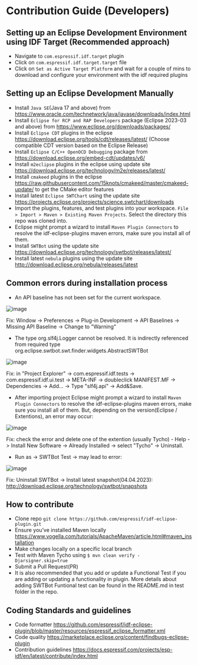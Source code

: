 # Contribution Guide (Developers)

## Setting up an Eclipse Development Environment using IDF Target (Recommended approach)
* Navigate to `com.espressif.idf.target` plugin
* Click on `com.espressif.idf.target.target` file
* Click on `Set as Active Target Platform` and wait for a couple of mins to download and configure your environment with the idf required plugins
  
## Setting up an Eclipse Development Manually
* Install `Java SE`(Java 17 and above) from https://www.oracle.com/technetwork/java/javase/downloads/index.html
* Install `Eclipse for RCP and RAP Developers` package (Eclipse 2023-03 and above) from https://www.eclipse.org/downloads/packages/
* Install `Eclipse CDT` plugins in the eclipse https://download.eclipse.org/tools/cdt/releases/latest/ (Choose compatible CDT version based on the Eclipse Release)
* Install `Eclipse C/C++ OpenOCD Debugging` package from https://download.eclipse.org/embed-cdt/updates/v6/
* Install `m2eclipse` plugins in the eclipse using update site https://download.eclipse.org/technology/m2e/releases/latest/
* Install `cmakeed` plugins in the eclipse https://raw.githubusercontent.com/15knots/cmakeed/master/cmakeed-update/ to get the CMake editor features
* Install latest `Eclipse SWTChart` using the update site https://projects.eclipse.org/projects/science.swtchart/downloads
* Import the plugins, features, and test plugins into your workspace. `File > Import > Maven > Existing Maven Projects`. Select the directory this repo was cloned into.
* Eclipse might prompt a wizard to install `Maven Plugin Connectors` to resolve the idf-eclipse-plugins maven errors, make sure you install all of them.
* Install `SWTBot` using the update site https://download.eclipse.org/technology/swtbot/releases/latest/
* Install latest `nebula` plugins using the update site http://download.eclipse.org/nebula/releases/latest

## Common errors during installation process
* An API baseline has not been set for the current workspace.

![image](https://github.com/espressif/idf-eclipse-plugin/assets/69584713/945eac3c-a0f1-4277-bba1-7ca2a1e86499)

Fix: Window -> Preferences -> Plug-in Development -> API Baselines -> Missing API Baseline -> Change to "Warning"

* The type org.slf4j.Logger cannot be resolved. It is indirectly referenced from required type org.eclipse.swtbot.swt.finder.widgets.AbstractSWTBot	

![image](https://github.com/espressif/idf-eclipse-plugin/assets/69584713/0a879d4f-99e2-4d5a-98ca-a745a6683752)

Fix: in "Project Explorer" -> com.espressif.idf.tests -> com.espressif.idf.ui.test -> META-INF -> doubleclick MANIFEST.MF -> Dependencies -> Add... -> Type "slf4j.api" -> Add&Save. 

* After importing project Eclipse might prompt a wizard to install `Maven Plugin Connectors` to resolve the idf-eclipse-plugins maven errors, make sure you install all of them. But, depending on the version(Eclipse / Extentions), an error may occur:

![image](https://github.com/espressif/idf-eclipse-plugin/assets/69584713/048196c9-8ac6-4f10-8095-596ab2ef05f2)

Fix: check the error and delete one of the extention (usually Tycho) - Help -> Install New Software -> Already Installed -> select "Tycho" -> Uninstall. 

* Run as -> SWTBot Test -> may lead to error: 

![image](https://github.com/espressif/idf-eclipse-plugin/assets/69584713/3b563f57-d43e-4cce-a48b-5f9f9a490d7d)

Fix: Uninstall SWTBot -> Install latest snapshot(04.04.2023): http://download.eclipse.org/technology/swtbot/snapshots


## How to contribute
* Clone repo `git clone https://github.com/espressif/idf-eclipse-plugin.git`
* Ensure you’ve installed Maven locally https://www.vogella.com/tutorials/ApacheMaven/article.html#maven_installation 
* Make changes locally on a specific local branch
* Test with Maven Tycho using `$ mvn clean verify -Djarsigner.skip=true`
* Submit a Pull Request(PR)
* It is also recommended that you add or update a Functional Test if you are adding or updating a functionality in plugin. More details about adding SWTBot Funtional test can be found in the README.md in test folder in the repo.

## Coding Standards and guidelines
* Code formatter https://github.com/espressif/idf-eclipse-plugin/blob/master/resources/espressif_eclipse_formatter.xml
* Code quality https://marketplace.eclipse.org/content/findbugs-eclipse-plugin
* Contribution guidelines https://docs.espressif.com/projects/esp-idf/en/latest/contribute/index.html

